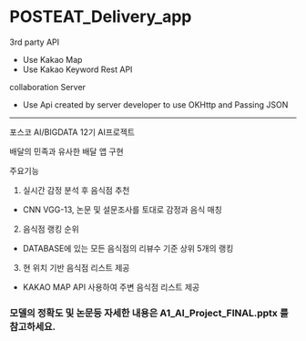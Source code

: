 # POSTEAT_Delivery_app

3rd party API
- Use Kakao Map
- Use Kakao Keyword Rest API

collaboration Server
- Use Api created by server developer to use OKHttp and Passing JSON

-----------------------------------------------------------

포스코 AI/BIGDATA 12기 AI프로젝트

배달의 민족과 유사한 배달 앱 구현 

주요기능 
1. 실시간 감정 분석 후 음식점 추천
 - CNN VGG-13, 논문 및 설문조사를 토대로 감정과 음식 매칭
2. 음식점 랭킹 순위
 - DATABASE에 있는 모든 음식점의 리뷰수 기준 상위 5개의 랭킹
3. 현 위치 기반 음식점 리스트 제공
 - KAKAO MAP API 사용하여 주변 음식점 리스트 제공 

### 모델의 정확도 및 논문등 자세한 내용은 A1_AI_Project_FINAL.pptx 를 참고하세요.
